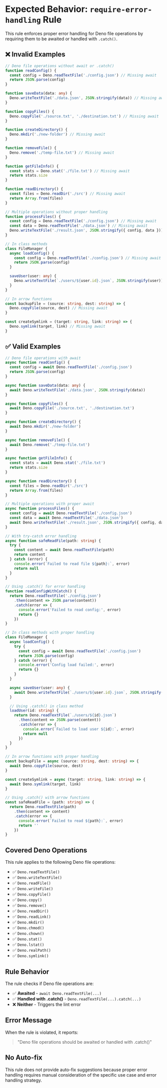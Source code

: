 # Expected Behavior: `require-error-handling` Rule

This rule enforces proper error handling for Deno file operations by requiring them to be awaited or handled with `.catch()`.

## ❌ Invalid Examples

```typescript
// Deno file operations without await or .catch()
function readConfig() {
  const config = Deno.readTextFile('./config.json') // Missing await
  return JSON.parse(config)
}

function saveData(data: any) {
  Deno.writeTextFile('./data.json', JSON.stringify(data)) // Missing await
}

function copyFiles() {
  Deno.copyFile('./source.txt', './destination.txt') // Missing await
}

function createDirectory() {
  Deno.mkdir('./new-folder') // Missing await
}

function removeFile() {
  Deno.remove('./temp-file.txt') // Missing await
}

function getFileInfo() {
  const stats = Deno.stat('./file.txt') // Missing await
  return stats.size
}

function readDirectory() {
  const files = Deno.readDir('./src') // Missing await
  return Array.from(files)
}

// Multiple operations without proper handling
function processFiles() {
  const config = Deno.readTextFile('./config.json') // Missing await
  const data = Deno.readTextFile('./data.json') // Missing await
  Deno.writeTextFile('./result.json', JSON.stringify({ config, data })) // Missing await
}

// In class methods
class FileManager {
  async loadConfig() {
    const config = Deno.readTextFile('./config.json') // Missing await
    return JSON.parse(config)
  }

  saveUser(user: any) {
    Deno.writeTextFile(`./users/${user.id}.json`, JSON.stringify(user)) // Missing await
  }
}

// In arrow functions
const backupFile = (source: string, dest: string) => {
  Deno.copyFile(source, dest) // Missing await
}

const createSymlink = (target: string, link: string) => {
  Deno.symlink(target, link) // Missing await
}
```

## ✅ Valid Examples

```typescript
// Deno file operations with await
async function readConfig() {
  const config = await Deno.readTextFile('./config.json')
  return JSON.parse(config)
}

async function saveData(data: any) {
  await Deno.writeTextFile('./data.json', JSON.stringify(data))
}

async function copyFiles() {
  await Deno.copyFile('./source.txt', './destination.txt')
}

async function createDirectory() {
  await Deno.mkdir('./new-folder')
}

async function removeFile() {
  await Deno.remove('./temp-file.txt')
}

async function getFileInfo() {
  const stats = await Deno.stat('./file.txt')
  return stats.size
}

async function readDirectory() {
  const files = Deno.readDir('./src')
  return Array.from(files)
}

// Multiple operations with proper await
async function processFiles() {
  const config = await Deno.readTextFile('./config.json')
  const data = await Deno.readTextFile('./data.json')
  await Deno.writeTextFile('./result.json', JSON.stringify({ config, data }))
}

// With try-catch error handling
async function safeReadFile(path: string) {
  try {
    const content = await Deno.readTextFile(path)
    return content
  } catch (error) {
    console.error(`Failed to read file ${path}:`, error)
    return null
  }
}

// Using .catch() for error handling
function readConfigWithCatch() {
  return Deno.readTextFile('./config.json')
    .then(content => JSON.parse(content))
    .catch(error => {
      console.error('Failed to read config:', error)
      return {}
    })
}

// In class methods with proper handling
class FileManager {
  async loadConfig() {
    try {
      const config = await Deno.readTextFile('./config.json')
      return JSON.parse(config)
    } catch (error) {
      console.error('Config load failed:', error)
      return {}
    }
  }

  async saveUser(user: any) {
    await Deno.writeTextFile(`./users/${user.id}.json`, JSON.stringify(user))
  }

  // Using .catch() in class method
  loadUser(id: string) {
    return Deno.readTextFile(`./users/${id}.json`)
      .then(content => JSON.parse(content))
      .catch(error => {
        console.error(`Failed to load user ${id}:`, error)
        return null
      })
  }
}

// In arrow functions with proper handling
const backupFile = async (source: string, dest: string) => {
  await Deno.copyFile(source, dest)
}

const createSymlink = async (target: string, link: string) => {
  await Deno.symlink(target, link)
}

// Using .catch() with arrow functions
const safeReadFile = (path: string) => {
  return Deno.readTextFile(path)
    .then(content => content)
    .catch(error => {
      console.error(`Failed to read ${path}:`, error)
      return ''
    })
}
```

## Covered Deno Operations

This rule applies to the following Deno file operations:

- ✅ `Deno.readTextFile()`
- ✅ `Deno.writeTextFile()`
- ✅ `Deno.readFile()`
- ✅ `Deno.writeFile()`
- ✅ `Deno.copyFile()`
- ✅ `Deno.copy()`
- ✅ `Deno.remove()`
- ✅ `Deno.readDir()`
- ✅ `Deno.readLink()`
- ✅ `Deno.mkdir()`
- ✅ `Deno.chmod()`
- ✅ `Deno.chown()`
- ✅ `Deno.stat()`
- ✅ `Deno.lstat()`
- ✅ `Deno.realPath()`
- ✅ `Deno.symlink()`

## Rule Behavior

The rule checks if Deno file operations are:

- ✅ **Awaited** - `await Deno.readTextFile(...)`
- ✅ **Handled with .catch()** - `Deno.readTextFile(...).catch(...)`
- ❌ **Neither** - Triggers the lint error

## Error Message

When the rule is violated, it reports:

> "Deno file operations should be awaited or handled with .catch()"

## No Auto-fix

This rule does not provide auto-fix suggestions because proper error handling requires manual consideration of the specific use case and error handling strategy.
